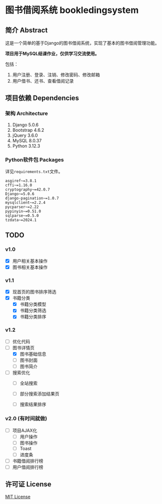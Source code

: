 # 图书借阅系统 bookledingsystem

## 简介 Abstract

这是一个简单的基于Django的图书借阅系统，实现了基本的图书借阅管理功能。

**项目用于MySQL结课作业，仅供学习交流使用。**

包括：

1. 用户注册、登录、注销、修改密码、修改邮箱
2. 用户借书、还书、查看借阅记录

## 项目依赖 Dependencies

### 架构 Architecture

1. Django 5.0.6
2. Bootstrap 4.6.2
3. jQuery 3.6.0
4. MySQL 8.0.37
5. Python 3.12.3

### Python软件包 Packages

详见`requirements.txt`文件。

```plaintext
asgiref~=3.8.1
cffi~=1.16.0
cryptography~=42.0.7
Django~=5.0.6
django-pagination~=1.0.7
mysqlclient~=2.2.4
pycparser~=2.22
pypinyin~=0.51.0
sqlparse~=0.5.0
tzdata~=2024.1
```

## TODO

### v1.0

- [x] 用户相关基本操作
- [x] 图书相关基本操作

### v1.1

- [x] 现首页的图书排序筛选
- [x] 书籍分类
    - [x] 书籍分类模型
    - [x] 书籍分类筛选
    - [x] 书籍分类排序

### v1.2

- [ ] 优化代码
- [ ] 图书详情页
    - [x] 图书基础信息
    - [ ] 图书封面
    - [ ] 图书简介
- [ ] 搜索优化
    - [ ] 全站搜索
    - [ ] 部分搜索添加结果页
    - [ ] 搜索结果排序
    

### v2.0 (有时间就做)

- [ ] 项目AJAX化
    - [ ] 用户操作
    - [ ] 图书操作
    - [ ] Toast
    - [ ] 进度条
- [ ] 书籍借阅排行榜
- [ ] 用户借阅排行榜

## 许可证 License

[MIT License](https://github.com/White-Clouds/bookledingsystem/blob/main/LICENSE)